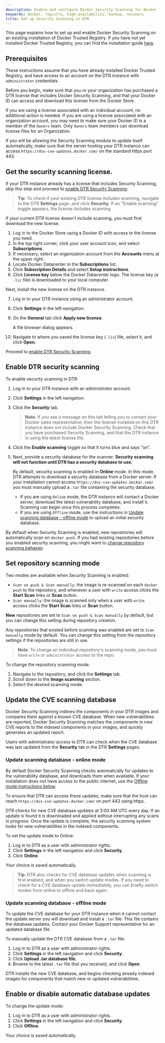 ```yaml
---
description: Enable and configure Docker Security Scanning for Docker Trusted Registry.
keywords: docker, registry, high-availability, backup, recovery
title: Set up Security Scanning in DTR
---
```


This page explains how to set up and enable Docker Security Scanning on an existing installation of Docker Trusted Registry. If you have not yet installed Docker Trusted Registry, you can find the installation guide [here](../install/).

## Prerequisites

These instructions assume that you have already installed Docker Trusted
Registry, and have access to an account on the DTR instance with `administrator`
credentials.

Before you begin, make sure that you or your organization has purchased a DTR
license that includes Docker Security Scanning, and that your Docker ID can
access and download this license from the Docker Store.

If you are using a license associated with an individual account, no additional
action is needed. If you are using a license associated with an organization
account, you may need to make sure your Docker ID is a member of the `Owners`
team. Only `Owners` team members can download license files for an Organization.

If you will be allowing the Security Scanning module to update itself
automatically, make sure that the server hosting your DTR instance can access
`https://dss-cve-updates.docker.com/` on the standard https port 443.

## Get the security scanning license.

If your DTR instance already has a license that includes Security Scanning, skip
this step and proceed to [enable DTR Security Scanning](#enable-dtr-security-scanning).

> **Tip**: To check if your existing DTR license includes scanning, navigate to the DTR **Settings** page, and click **Security**. If an "Enable scanning" toggle appears, the license includes scanning.

If your current DTR license doesn't include scanning, you must first download the new license.

1. Log in to the Docker Store using a Docker ID with access to the license you need.
2. In the top right corner, click your user account icon, and select **Subscriptions**.
3. If necessary, select an organization account from the **Accounts** menu at the upper right.
4. Locate Docker Datacenter in the **Subscriptions** list.
5. Click **Subscription Details** and select **Setup instructions**.
6. Click **License key** below the Docker Datacenter logo.
    The license key (a `.lic` file) is downloaded to your local computer.

Next, install the new license on the DTR instance.

7. Log in to your DTR instance using an administrator account.
8. Click **Settings** in the left navigation.
9. On the **General** tab click **Apply new license**.

    A file browser dialog appears.

10. Navigate to where you saved the license key (`.lic`) file, select it, and click **Open**.

Proceed to [enable DTR Security Scanning](#enable-dtr-security-scanning).

## Enable DTR security scanning

To enable security scanning in DTR:

1. Log in to your DTR instance with an administrator account.
2. Click **Settings** in the left navigation.
3.  Click the **Security** tab.

    > **Note**: If you see a message on this tab telling you to contact your Docker sales representative, then the license installed on this DTR instance does not include Docker Security Scanning. Check that you have purchased Security Scanning, and that the DTR instance is using the latest license file.

4. Click the **Enable scanning** toggle so that it turns blue and says "on".
5.  Next, provide a security database for the scanner. **Security scanning will not function until DTR has a security database to use.**

    By default, security scanning is enabled in **Online** mode. In this mode,
    DTR attempts to download a security database from a Docker server. If your
    installation cannot access `https://dss-cve-updates.docker.com/` you must
    manually upload a `.tar` file containing the security database.

    - If you are using `Online` mode, the DTR instance will contact a Docker server, download the latest vulnerability database, and install it. Scanning can begin once this process completes.<!--(TODO: no completion or confirmation message?) -->
    - If you are using `Offline` mode, use the instructions in [Update scanning database - offline mode](#update-scanning-database-offline-mode) to upload an initial security database.

By default when Security Scanning is enabled, new repositories will automatically scan on `docker push`. If you had existing repositories before you enabled security scanning, you might want to [change repository scanning behavior](#set-repository-scanning-mode).

## Set repository scanning mode

Two modes are available when Security Scanning is enabled:

- `Scan on push & Scan manually`: the image is re-scanned on each `docker push` to the repository, and whenever a user with `write` access clicks the **Start Scan** links or **Scan** button.
- `Scan manually`: the image is scanned only when a user with `write` access clicks the **Start Scan** links or **Scan** button.

**New** repositories are set to `Scan on push & Scan manually` by default, but
you can change this setting during repository creation.

Any repositories that existed before scanning was enabled are set to `Scan manually` mode by default. You can change this setting from the repository
settings if the repositories are still in use.

> **Note**: To change an individual repository's scanning mode, you must have
`write` or `administrator` access to the repo.

To change the repository scanning mode:

1. Navigate to the repository, and click the **Settings** tab.
2. Scroll down to the **Image scanning** section.
3. Select the desired scanning mode.

## Update the CVE scanning database

Docker Security Scanning indexes the components in your DTR images and compares
them against a known CVE database. When new vulnerabilities are reported, Docker
Security Scanning matches the components in new CVE reports to the indexed
components in your images, and quickly generates an updated report.

Users with administrator access to DTR can check when the CVE database was last updated from the **Security** tab in the DTR **Settings** pages.

### Update scanning database - online mode

By default Docker Security Scanning checks automatically for updates to the
vulnerability database, and downloads them when available. If your installation
does not have access to the public internet, use the [Offline mode instructions below](TODO).

To ensure that DTR can access these updates, make sure that the host can reach
`https://dss-cve-updates.docker.com/` on port 443 using https.

DTR checks for new CVE database updates at 3:00 AM UTC every day. If an update
is found it is downloaded and applied without interrupting any scans in
progress. Once the update is complete, the security scanning system looks for
new vulnerabilities in the indexed components.

To set the update mode to Online:

1. Log in to DTR as a user with administrator rights.
2. Click **Settings** in the left navigation and click **Security**.
3. Click **Online**.

Your choice is saved automatically.

> **Tip**: DTR also checks for CVE database updates when scanning is first enabled, and when you switch update modes. If you need to check for a CVE database update immediately, you can briefly switch modes from online to offline and back again.

### Update scanning database - offline mode

To update the CVE database for your DTR instance when it cannot contact the update server you will download and install a `.tar` file. This file contains the database updates. Contact your Docker Support representative for an updated database file.

<!-- TODO: update when Store updates available.
1. Log in to the Docker Store.

    If you are a member of an Organization managing licenses using Docker Store,
    make sure your account is a member of the `Owners` team. Only Owners can
    view and manage licenses and other entitlements for Organizations from the
    Docker Store.

2. In the top right corner, click your user account icon, and select **Subscriptions**.
3. If necessary, select an organization account from the **Accounts** menu at the upper right.
4. Locate Docker Datacenter in the **Subscriptions** list.
5. Click ...-->

To manually update the DTR CVE database from a `.tar` file:

1. Log in to DTR as a user with administrator rights.
2. Click **Settings** in the left navigation and click **Security**.
4. Click **Upload .tar database file**.
5. Browse to the latest `.tar` file that you received, and click **Open**.

DTR installs the new CVE database, and begins checking already indexed images
for components that match new or updated vulnerabilities.

## Enable or disable automatic database updates

To change the update mode:

1. Log in to DTR as a user with administrator rights.
2. Click **Settings** in the left navigation and click **Security**.
3. Click **Offline**.

Your choice is saved automatically.

